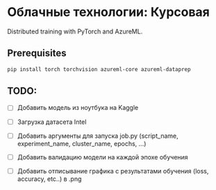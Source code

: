 # Облачные технологии: Курсовая
Distributed training with PyTorch and AzureML.

## Prerequisites
```bash
pip install torch torchvision azureml-core azureml-dataprep
```

## TODO:
- [ ] Добавить модель из ноутбука на Kaggle
- [ ] Загрузка датасета Intel
- [ ] Добавить аргументы для запуска job.py (script_name, experiment_name, cluster_name, epochs, ...)
- [ ] Добавить валидацию модели на каждой эпохе обучения
- [ ] Добавить отписывание графика с результатами обучения (loss, accuracy, etc..) в .png

